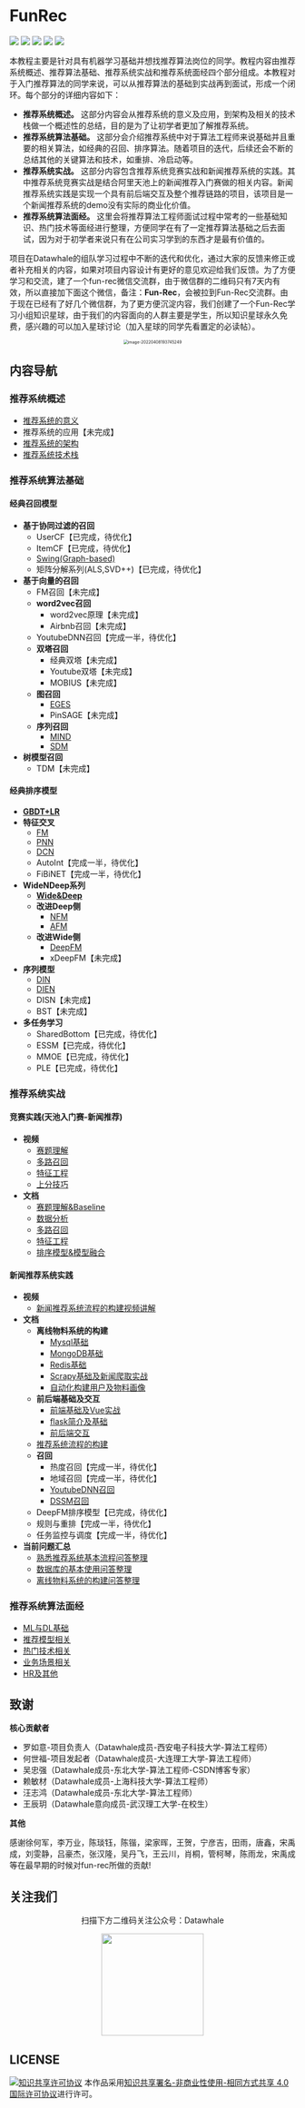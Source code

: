 # FunRec
<p align="left">
  <img src='https://img.shields.io/badge/python-3.8+-blue'>
  <img src='https://img.shields.io/badge/Tensorflow-2.2+-blue'>
  <img src='https://img.shields.io/badge/NumPy-1.22.3-brightgreen'>
  <img src='https://img.shields.io/badge/pandas-1.4.1-brightgreen'>
  <img src='https://img.shields.io/badge/sklearn-1.0.2-brightgreen'>
</p> 

本教程主要是针对具有机器学习基础并想找推荐算法岗位的同学。教程内容由推荐系统概述、推荐算法基础、推荐系统实战和推荐系统面经四个部分组成。本教程对于入门推荐算法的同学来说，可以从推荐算法的基础到实战再到面试，形成一个闭环。每个部分的详细内容如下：

- **推荐系统概述。** 这部分内容会从推荐系统的意义及应用，到架构及相关的技术栈做一个概述性的总结，目的是为了让初学者更加了解推荐系统。
- **推荐系统算法基础。** 这部分会介绍推荐系统中对于算法工程师来说基础并且重要的相关算法，如经典的召回、排序算法。随着项目的迭代，后续还会不断的总结其他的关键算法和技术，如重排、冷启动等。
- **推荐系统实战。** 这部分内容包含推荐系统竞赛实战和新闻推荐系统的实践。其中推荐系统竞赛实战是结合阿里天池上的新闻推荐入门赛做的相关内容。新闻推荐系统实践是实现一个具有前后端交互及整个推荐链路的项目，该项目是一个新闻推荐系统的demo没有实际的商业化价值。
- **推荐系统算法面经。** 这里会将推荐算法工程师面试过程中常考的一些基础知识、热门技术等面经进行整理，方便同学在有了一定推荐算法基础之后去面试，因为对于初学者来说只有在公司实习学到的东西才是最有价值的。

项目在Datawhale的组队学习过程中不断的迭代和优化，通过大家的反馈来修正或者补充相关的内容，如果对项目内容设计有更好的意见欢迎给我们反馈。为了方便学习和交流，建了一个fun-rec微信交流群，由于微信群的二维码只有7天内有效，所以直接加下面这个微信，备注：**Fun-Rec**，会被拉到Fun-Rec交流群。由于现在已经有了好几个微信群，为了更方便沉淀内容，我们创建了一个Fun-Rec学习小组知识星球，由于我们的内容面向的人群主要是学生，所以知识星球永久免费，感兴趣的可以加入星球讨论（加入星球的同学先看置定的必读帖）。
<div align=center> 
<img src="http://ryluo.oss-cn-chengdu.aliyuncs.com/图片image-20220408193745249.png" alt="image-20220408193745249" style="zoom:50%;" />
</div>

## 内容导航
### 推荐系统概述
- [推荐系统的意义](/推荐系统概述/推荐系统的意义)
- 推荐系统的应用【未完成】
- [推荐系统的架构](/推荐系统概述/推荐系统架构)
- [推荐系统技术栈](/推荐系统概述/推荐系统技术栈)

### 推荐系统算法基础  
#### 经典召回模型
- **基于协同过滤的召回**
    - UserCF【已完成，待优化】
    - ItemCF【已完成，待优化】
    - [Swing(Graph-based)](/推荐算法基础/经典召回模型/基于协同过滤的召回/Swing(Graph-based))
    - 矩阵分解系列(ALS,SVD++)【已完成，待优化】
- **基于向量的召回**
    - FM召回【未完成】
    - **word2vec召回**
        - word2vec原理【未完成】
        - Airbnb召回【未完成】
    - YoutubeDNN召回【完成一半，待优化】
    - **双塔召回**
        - 经典双塔【未完成】
        - Youtube双塔【未完成】
        - MOBIUS【未完成】
    - **图召回**
        - [EGES](/推荐算法基础/经典召回模型/基于图的召回/EGES)
        - PinSAGE【未完成】
    - **序列召回**
        - [MIND](/推荐算法基础/经典召回模型/基于序列的召回/MIND模型)
        - [SDM](/推荐算法基础/经典召回模型/基于序列的召回/SDM模型)
- **树模型召回**
    - TDM【未完成】

#### 经典排序模型
- **[GBDT+LR](/推荐算法基础/经典排序模型/GBDT+LR)**
- **特征交叉**
    - [FM](/推荐算法基础/经典排序模型/特征交叉/FM)
    - [PNN](/推荐算法基础/经典排序模型/特征交叉/PNN)
    - [DCN](/推荐算法基础/经典排序模型/特征交叉/DCN)
    - AutoInt【完成一半，待优化】
    - FiBiNET【完成一半，待优化】
- **WideNDeep系列**
    - **[Wide&Deep](/推荐算法基础/经典排序模型/Wide&Deep系列/Wide&Deep)**
    - **改进Deep侧**
        - [NFM](/推荐算法基础/经典排序模型/Wide&Deep系列/NFM)
        - [AFM](/推荐算法基础/经典排序模型/Wide&Deep系列/AFM)
    - **改进Wide侧**
        - [DeepFM](/推荐算法基础/经典排序模型/Wide&Deep系列/DeepFM)
        - xDeepFM【未完成】
- **序列模型**
    - [DIN](/推荐算法基础/经典排序模型/序列模型/DIN)
    - [DIEN](/推荐算法基础/经典排序模型/序列模型/DIEN)
    - DISN【未完成】
    - BST【未完成】
- **多任务学习**
    - SharedBottom【已完成，待优化】
    - ESSM【已完成，待优化】
    - MMOE【已完成，待优化】
    - PLE【已完成，待优化】

### 推荐系统实战

#### 竞赛实践(天池入门赛-新闻推荐)
- **视频**
  - [赛题理解](https://www.bilibili.com/video/BV1do4y1d7FP?p=1)
  - [多路召回](https://www.bilibili.com/video/BV1do4y1d7FP?p=4)
  - [特征工程](https://www.bilibili.com/video/BV1do4y1d7FP?p=2)
  - [上分技巧](https://www.bilibili.com/video/BV1do4y1d7FP?p=3)
- **文档**
  - [赛题理解&Baseline](/推荐系统实战/竞赛实践/markdown/赛题理解+Baseline)
  - [数据分析](/推荐系统实战/竞赛实践/markdown/数据分析)
  - [多路召回](/推荐系统实战/竞赛实践/markdown/多路召回)
  - [特征工程](/推荐系统实战/竞赛实践/markdown/特征工程)
  - [排序模型&模型融合](/推荐系统实战/竞赛实践/markdown/排序模型+模型融合)

#### 新闻推荐系统实践
- **视频**
  - [新闻推荐系统流程的构建视频讲解](https://datawhale.feishu.cn/minutes/obcnzns778b725r5l535j32o)
- **文档**
  - **离线物料系统的构建**
      - [Mysql基础](/推荐系统实战/新闻推荐系统实践/Mysql基础)
      - [MongoDB基础](/推荐系统实战/新闻推荐系统实践/MongoDB基础)
      - [Redis基础](/推荐系统实战/新闻推荐系统实践/Redis基础)
      - [Scrapy基础及新闻爬取实战](/推荐系统实战/新闻推荐系统实践/scrapy基础及新闻爬取实战)
      - [自动化构建用户及物料画像](/推荐系统实战/新闻推荐系统实践/自动化构建用户及物料画像)
  - **前后端基础及交互**
      - [前端基础及Vue实战](/推荐系统实战/新闻推荐系统实践/前端基础及Vue实战)
      - [flask简介及基础](/推荐系统实战/新闻推荐系统实践/flask简介及基础)
      - [前后端交互](/推荐系统实战/新闻推荐系统实践/前后端交互)
  - [推荐系统流程的构建](/推荐系统实战/新闻推荐系统实践/推荐系统流程的构建)
  - **召回**
      - 热度召回【完成一半，待优化】
      - 地域召回【完成一半，待优化】
      - [YoutubeDNN召回](/推荐系统实战/新闻推荐系统实践/YouTubeDNN召回)
      - [DSSM召回](/推荐系统实战/新闻推荐系统实践/DSSM召回)
  - DeepFM排序模型【已完成，待优化】
  - 规则与重排【完成一半，待优化】
  - 任务监控与调度【完成一半，待优化】
- **当前问题汇总**
  - [熟悉推荐系统基本流程问答整理](/推荐系统实战/新闻推荐系统实践/熟悉推荐系统基本流程问答整理)
  - [数据库的基本使用问答整理](/推荐系统实战/新闻推荐系统实践/数据库的基本使用问答整理)
  - [离线物料系统的构建问答整理](/推荐系统实战/新闻推荐系统实践/离线物料系统的构建问答整理)

### 推荐系统算法面经
  - [ML与DL基础](/推荐算法面经/ML与DL基础)
  - [推荐模型相关](/推荐算法面经/推荐模型相关)
  - [热门技术相关](/推荐算法面经/热门技术相关)
  - [业务场景相关](/推荐算法面经/业务场景相关)
  - [HR及其他](/推荐算法面经/HR及其他)


## 致谢
**核心贡献者**
- 罗如意-项目负责人（Datawhale成员-西安电子科技大学-算法工程师）
- 何世福-项目发起者（Datawhale成员-大连理工大学-算法工程师）
- 吴忠强（Datawhale成员-东北大学-算法工程师-CSDN博客专家）
- 赖敏材（Datawhale成员-上海科技大学-算法工程师）
- 汪志鸿（Datawhale成员-东北大学-算法工程师）
- 王辰玥（Datawhale意向成员-武汉理工大学-在校生）

**其他** 

感谢徐何军，李万业，陈琰钰，陈锴，梁家晖，王贺，宁彦吉，田雨，唐鑫，宋禹成，刘雯静，吕豪杰，张汉隆，吴丹飞，王云川，肖桐，管柯琴，陈雨龙，宋禹成等在最早期的时候对fun-rec所做的贡献!

## 关注我们
<div align=center>
<p>扫描下方二维码关注公众号：Datawhale</p>
<img src="https://raw.githubusercontent.com/datawhalechina/pumpkin-book/master/res/qrcode.jpeg" width = "180" height = "180">
</div>

## LICENSE
<a rel="license" href="http://creativecommons.org/licenses/by-nc-sa/4.0/"><img alt="知识共享许可协议" style="border-width:0" src="https://img.shields.io/badge/license-CC%20BY--NC--SA%204.0-lightgrey" /></a>
本作品采用<a rel="license" href="http://creativecommons.org/licenses/by-nc-sa/4.0/">知识共享署名-非商业性使用-相同方式共享 4.0 国际许可协议</a>进行许可。